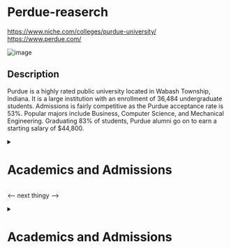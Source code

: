# Perdue-reaserch

https://www.niche.com/colleges/purdue-university/
<br/>
https://www.perdue.com/

![image](https://github.com/user-attachments/assets/3f2757ce-b8ff-44c4-8f8c-0436bdd09e55)

## Description
Purdue is a highly rated public university located in Wabash Township, Indiana. It is a large institution with an enrollment of 36,484 undergraduate students. Admissions is fairly competitive as the Purdue acceptance rate is 53%. Popular majors include Business, Computer Science, and Mechanical Engineering. Graduating 83% of students, Purdue alumni go on to earn a starting salary of $44,800.

<details>

<summary> <h1>Academics and Admissions</h1></summary>
<br/>
<ul>

## Purdue University Rankings
Niche rankings are based on rigorous analysis of key statistics from the U.S. Department of Education and millions of reviews.


Best Colleges for Information Technology in America
9 of 293

Best Colleges for Agricultural Sciences in America
10 of 150

Top Public Universities in America
24 of 601


![image](https://github.com/user-attachments/assets/e32d7fee-f325-4dad-98e9-7517f1696e5f)

## How do I rank? (not me of course, generally speaking)

### Admissions
![image](https://github.com/user-attachments/assets/c7728d12-0aa5-46cc-9946-958e2196b95a)


![image](https://github.com/user-attachments/assets/13b11fd6-8f36-4893-97eb-b08cf59018d6)

## Cost

![image](https://github.com/user-attachments/assets/75dac17f-aa1c-424f-81e0-9ffd20e57595)

### Cost breakdown
![image](https://github.com/user-attachments/assets/edf951c0-b2e3-4163-9113-00263131238d)

![image](https://github.com/user-attachments/assets/eb51c7e2-08bb-4df4-a10a-0f0408df220f)


## Academics

![image](https://github.com/user-attachments/assets/c3bb03a6-d5c1-4972-89f1-946258cf4d9c)

## Majors

![image](https://github.com/user-attachments/assets/933a7b9a-3d3b-4c45-828f-72e01e197434)

## <a href = "https://www.niche.com/colleges/purdue-university/reviews/"> Reviews </a>

![image](https://github.com/user-attachments/assets/477e6a80-7e24-4974-80f2-2658cc00c728)

![image](https://github.com/user-attachments/assets/e5f535bd-a7a0-4328-ad58-337d7c0e17ad)

![image](https://github.com/user-attachments/assets/e78142e0-5181-479c-bbf2-ca411e25a822)

![image](https://github.com/user-attachments/assets/ab58c603-dbf4-412c-9458-20ae52353be3)

</ul>

</details>



<-- next thingy -->







<details>

<summary> <h1>Academics and Admissions</h1></summary>
<br/>
<ul>







